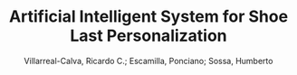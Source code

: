 ---
paperId: 34
author: Villarreal-Calva, Ricardo C.; Escamilla, Ponciano; Sossa, Humberto 
publicationauthor:  Villarreal-Calva, R. C. et al.
title: Artificial Intelligent System for Shoe Last Personalization
pdf: 34_camera_ready.pdf
poster: 34_poster.png
pitch:
type: Poster
topic: 3D scan
category: Extended Abstract
link: https://doi.org/10.52591/lxai202206243
conference: cvpr
year: 2022
tags: cvpr-2022-ea
location: Virtual
---